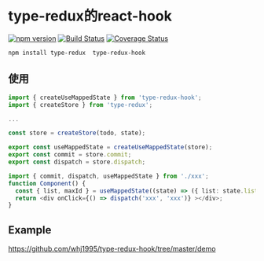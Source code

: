 # type-redux的react-hook

[![npm version](https://badge.fury.io/js/type-redux-hook.svg)](https://badge.fury.io/js/type-redux-hook)
[![Build Status](https://www.travis-ci.org/whj1995/type-redux-hook.svg?branch=master)](https://www.travis-ci.org/whj1995/type-redux-hook)
[![Coverage Status](https://coveralls.io/repos/github/whj1995/type-redux-hook/badge.svg?branch=master)](https://coveralls.io/github/whj1995/type-redux-hook?branch=master)
```
npm install type-redux  type-redux-hook
```

## 使用

``` ts
import { createUseMappedState } from 'type-redux-hook';
import { createStore } from 'type-redux';

...

const store = createStore(todo, state);

export const useMappedState = createUseMappedState(store);
export const commit = store.commit;
export const dispatch = store.dispatch;

```

``` ts
import { commit, dispatch, useMappedState } from './xxx';
function Component() {
  const { list, maxId } = useMappedState((state) => ({ list: state.list, maxId: state.maxId }));
  return <div onClick={() => dispatch('xxx', 'xxx')} ></div>;
}
```

## Example

https://github.com/whj1995/type-redux-hook/tree/master/demo